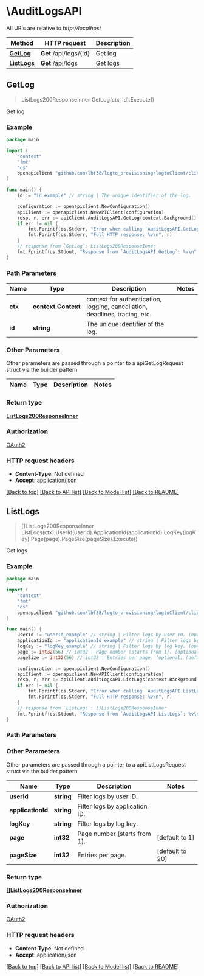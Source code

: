 # \AuditLogsAPI

All URIs are relative to *http://localhost*

Method | HTTP request | Description
------------- | ------------- | -------------
[**GetLog**](AuditLogsAPI.md#GetLog) | **Get** /api/logs/{id} | Get log
[**ListLogs**](AuditLogsAPI.md#ListLogs) | **Get** /api/logs | Get logs



## GetLog

> ListLogs200ResponseInner GetLog(ctx, id).Execute()

Get log



### Example

```go
package main

import (
	"context"
	"fmt"
	"os"
	openapiclient "github.com/lbf38/logto_provisioning/logtoClient/client"
)

func main() {
	id := "id_example" // string | The unique identifier of the log.

	configuration := openapiclient.NewConfiguration()
	apiClient := openapiclient.NewAPIClient(configuration)
	resp, r, err := apiClient.AuditLogsAPI.GetLog(context.Background(), id).Execute()
	if err != nil {
		fmt.Fprintf(os.Stderr, "Error when calling `AuditLogsAPI.GetLog``: %v\n", err)
		fmt.Fprintf(os.Stderr, "Full HTTP response: %v\n", r)
	}
	// response from `GetLog`: ListLogs200ResponseInner
	fmt.Fprintf(os.Stdout, "Response from `AuditLogsAPI.GetLog`: %v\n", resp)
}
```

### Path Parameters


Name | Type | Description  | Notes
------------- | ------------- | ------------- | -------------
**ctx** | **context.Context** | context for authentication, logging, cancellation, deadlines, tracing, etc.
**id** | **string** | The unique identifier of the log. | 

### Other Parameters

Other parameters are passed through a pointer to a apiGetLogRequest struct via the builder pattern


Name | Type | Description  | Notes
------------- | ------------- | ------------- | -------------


### Return type

[**ListLogs200ResponseInner**](ListLogs200ResponseInner.md)

### Authorization

[OAuth2](../README.md#OAuth2)

### HTTP request headers

- **Content-Type**: Not defined
- **Accept**: application/json

[[Back to top]](#) [[Back to API list]](../README.md#documentation-for-api-endpoints)
[[Back to Model list]](../README.md#documentation-for-models)
[[Back to README]](../README.md)


## ListLogs

> []ListLogs200ResponseInner ListLogs(ctx).UserId(userId).ApplicationId(applicationId).LogKey(logKey).Page(page).PageSize(pageSize).Execute()

Get logs



### Example

```go
package main

import (
	"context"
	"fmt"
	"os"
	openapiclient "github.com/lbf38/logto_provisioning/logtoClient/client"
)

func main() {
	userId := "userId_example" // string | Filter logs by user ID. (optional)
	applicationId := "applicationId_example" // string | Filter logs by application ID. (optional)
	logKey := "logKey_example" // string | Filter logs by log key. (optional)
	page := int32(56) // int32 | Page number (starts from 1). (optional) (default to 1)
	pageSize := int32(56) // int32 | Entries per page. (optional) (default to 20)

	configuration := openapiclient.NewConfiguration()
	apiClient := openapiclient.NewAPIClient(configuration)
	resp, r, err := apiClient.AuditLogsAPI.ListLogs(context.Background()).UserId(userId).ApplicationId(applicationId).LogKey(logKey).Page(page).PageSize(pageSize).Execute()
	if err != nil {
		fmt.Fprintf(os.Stderr, "Error when calling `AuditLogsAPI.ListLogs``: %v\n", err)
		fmt.Fprintf(os.Stderr, "Full HTTP response: %v\n", r)
	}
	// response from `ListLogs`: []ListLogs200ResponseInner
	fmt.Fprintf(os.Stdout, "Response from `AuditLogsAPI.ListLogs`: %v\n", resp)
}
```

### Path Parameters



### Other Parameters

Other parameters are passed through a pointer to a apiListLogsRequest struct via the builder pattern


Name | Type | Description  | Notes
------------- | ------------- | ------------- | -------------
 **userId** | **string** | Filter logs by user ID. | 
 **applicationId** | **string** | Filter logs by application ID. | 
 **logKey** | **string** | Filter logs by log key. | 
 **page** | **int32** | Page number (starts from 1). | [default to 1]
 **pageSize** | **int32** | Entries per page. | [default to 20]

### Return type

[**[]ListLogs200ResponseInner**](ListLogs200ResponseInner.md)

### Authorization

[OAuth2](../README.md#OAuth2)

### HTTP request headers

- **Content-Type**: Not defined
- **Accept**: application/json

[[Back to top]](#) [[Back to API list]](../README.md#documentation-for-api-endpoints)
[[Back to Model list]](../README.md#documentation-for-models)
[[Back to README]](../README.md)

